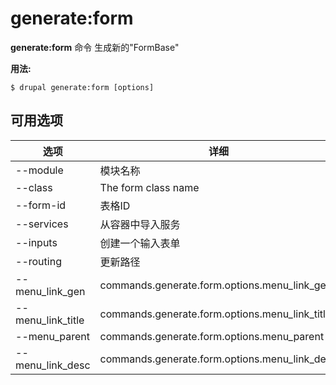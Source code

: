 # generate:form
**generate:form** 命令 生成新的"FormBase"

**用法:**
```
$ drupal generate:form [options] 
```

## 可用选项
选项 | 详细
-------|-------------
--module | 模块名称
--class | The form class name
--form-id | 表格ID
--services | 从容器中导入服务
--inputs | 创建一个输入表单
--routing | 更新路径
--menu_link_gen | commands.generate.form.options.menu_link_gen
--menu_link_title | commands.generate.form.options.menu_link_title
--menu_parent | commands.generate.form.options.menu_parent
--menu_link_desc | commands.generate.form.options.menu_link_desc
